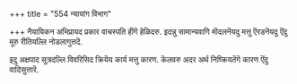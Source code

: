 +++
title = "554 न्यायांग विभाग"

+++
नैयायिकन अभिप्रायद प्रकार वाचस्पति हीगॆ हेळिदरु. इदन्नु सामान्यवागि मॊदलनॆयदु मत्तु ऎरडनॆयदु ऎंदु मूरु रीतियल्लि नोडलागुत्तदॆ.

इदु अक्षपाद सूत्रदल्लि विवरिसिद क्रियॆय कार्य मत्तु कारण. कॆलवरु अदर अर्थ निष्क्रियतॆगॆ कारण ऎंदु वादिसुत्तारॆ.

